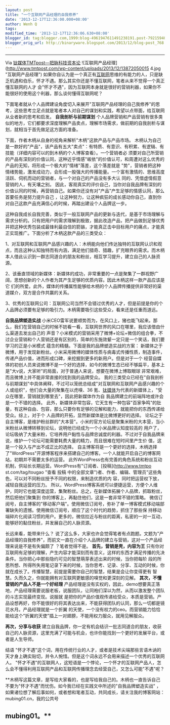 ```yaml
---
layout: post
title: "一个互联网产品经理的自我修养"
date: '2013-12-17T12:36:00.000+08:00'
author: Wenh Q
tags:
modified_time: '2013-12-17T12:36:06.630+08:00'
blogger_id: tag:blogger.com,1999:blog-4961947611491238191.post-7921594013825055082
blogger_orig_url: http://binaryware.blogspot.com/2013/12/blog-post_768.html
---
```

  ------------------------------------------------------------------------
  Via [钛媒体TMTpost—把脉科技资本论](http://www.tmtpost.com/)
  ![互联网产品经理](http://www.tmtpost.com/wp-content/uploads/2013/12/13872050015
  4.jpg "互联网产品经理")
  如果你自认为是一个真正有[互联网](http://www.tmtpost.com/tag/%E4%BA%92%E8%81%94%E7%BD%91
   "查看 互联网 中的全部文章")思维的有能力的人，只是缺乏机遇和伯乐，怀才不遇。那么其实你还是不懂互联网，笔者从来不觉得一个真正懂互联网的人才
  会"怀才不遇"，因为互联网本身就是很好的营销利器，如果你不能很好的使用这个利器，那么谈何懂得互联网呢？

  下面笔者就从个人品牌建设角度切入来展开"互联网产品经理的自己我修养"的思考，这些思考立足点就是笔者本人对自己的谋划和实践，希望以点带面，给互联网
  从业者新的思考和启发。
  **自我剖析与前期谋划**
  个人品牌营销和产品营销有很多类似的地方，它们都要求深度理解产品卖点，理解市场需求，做前期的自我剖析与谋划，就相当于首先做足这方面的准备。

  下面，作者木柄从自身的视角来解析"木柄"这款产品与产品市场。
  木柄认为自己是一款好的"产品"，该产品有五大"卖点"：有特质、有意识、有积累、有逻辑、有技能（详细内容可以的到木柄的个人博客查看）。一个营销者必
  须要对自己所营销的产品有深刻的价值认同，这种近乎情感"皈依"的价值认可，和周遭对这么优秀的产品的无知，将形成一个极大的"情绪"落差，这个落差就是
  "势"，营销者把这种情绪势能，激发成动力，会形成一股强大的传播能量。一个富有激情的、思维高度活跃、伺机而动的营销者，与一个对自己的产品没有多大认
  同的、凭借虚情假意营销的人，有天壤之别。
  因此，客观真实的评价自己，当你对自我品牌有深刻的价值认同的时候，再营销自己。如果你还没有对"产品"产生足够的情感认同，那么首要任务是努力提升自己
  ，让这种努力，让这种疯狂的成长感动你自己，直到你对自己这款产品充满信心的时候，再踏出建设个人品牌这一步。

  这种自我成长自我完善，类似于一般互联网产品的更新与迭代，是基于市场理解与需求分析的。只有把用户的需求理解到极致，据此改造产品，把产品做到足够优秀
  并把这种优秀包装成最锋利最自信的箭镞，才能真正击中目标用户的痛点，才能真正实现推广。下面分析了木柄这款产品的三类受众：

  1、对互联网和互联网产品感兴趣的人：木柄能向他们传达独特的互联网认识和观点，而且这种认知独特而有内涵，满足他们猎奇、猎趣，扩充眼界的需求。而木柄
  本人借此认识到一群志同道合的朋友和粉丝，相互学习提升，建立自己的人脉资源。

  2、该垂直领域的新媒体：新媒体的成功，非常重要的一点是聚集了一群视野广阔，思想创新的个人作者为其产生足够的优质内容。因此木柄这样一款产品应该是它
  们的所爱。此外，媒体的传播属性能够给木柄的个人品牌传播提供非常好的渠道媒介，双方是合作共赢的关系。

  3、优秀的互联网公司：互联网公司当然不会错过优秀的人才，但是前提是你的个人品牌必须要有足够的吸引力。木柄需要吸引这些受众，看来还是任重而道远。

  **自我品牌塑造实战**
  小米CEO雷军说要顺势而为，在风口上，猪也能飞起来。那么，我们在营销自己的时候不妨看一看，互联网世界的风口在哪里，我应该借由什么渠道去发出自己的
  声音？小米模式的营销采用了微博+论坛+微信的组合拳，不过企业营销和个人营销还是有区别的，简单的东施效颦一定只是一个笑话，我们要学习的正是小米模式
  蕴含的精髓。下面是我的品牌塑造实战的方案：
  新媒体之于微博，用于发现新粉丝。小米采用微博的媒体性质与病毒式传播性质，制造事件，传递产品价值，进而形成口碑，来挖掘到更多的新用户。但是对于一个
  经营自媒体的初创人员来说微博不是一个好的选择，如今的微博生态已经不够扁平，基本上是"大v说，大家听"的局面，对于普通人来说，想要在微博上博取眼球
  非常艰难，而且微博上并不能非常直接的找到我的品牌受众。
  我的三类受众已经在"自我剖析与前期谋划"中具体阐释，不过可以笼统总结成"对互联网和互联网产品感兴趣的个人或组织"，他们会大量的聚集在以虎嗅、36
  氪、[钛媒体](http://www.tmtpost.com/ "钛媒体")为代表的新媒体上，"受众在哪里，营销就到哪里去"，因此把新媒体作为自
  我品牌建立的前端阵地或许会是一个不错的选择。
  此外，新媒体非常包容，它天生有一种包容"百家争鸣"的肚量，有这种自由、包容，那么只要你有足够的见解和能力，就能把你的东西传递给受众。综上，对于个
  人品牌的开拓，显然新媒体是比微博更好的选择。
  论坛之于自主博客，是维护粉丝群的"大本营"。小米的官方论坛是聚集米粉的大本营，当小米粉丝从微博转移到论坛，说明他已经成为一个小米品牌认知度较高的
  用户了，论坛吸纳了大量米粉，它培养用户黏性与品牌忠诚度的利器。不过对于自我品牌来说，维护一个论坛可能需要耗费大量的精力，而且很难在短时间里产生价
  值，这是一个投入与产出不成正比的选择。
  自主博客将是一个更好的选择，木柄选择了"WordPress"开源博客程序来搭建自己的博客。一个人就能开启自己的博客网站，初期并不需要太多的运营。
  此外WordPress也有完善的角色系统和粉丝互动机制，供站长长期运营。WordPress有"订阅者、[投稿](http://www.tmtpo
  st.com/tag/tougao "查看 投稿 中的全部文章")者、作者、编辑、管理员"这些角色，可以对不同粉丝授予不同的权限，来制造优质的内
  容，同时把运营权下放，减轻自我运营的压力。
  所以，WordPress博客系统可以便捷运营，方便个人维护，同时它也能深度运营，集聚粉丝。总之，在新媒体拓展个人品牌，抓取粉丝，然后把他们聚集到
  你的博客上，再黏住他们，这是一套非常不错的策略。
  微信订阅号，自主博客的"移动客户端"。使用微信订阅号，弥补了单一博客模式移动端部署缺失的遗憾。使用微信订阅号，顺应了这个时代的趋势，抓住了那些保
  持移动端碎片化阅读习惯的用户。更多的，微信拉近与粉丝的距离，私密的一对一互动，能够好的黏住粉丝，并发展自己的人脉资源。

  长远来看，能带来什么？
  说了这么多，大家也许会觉得笔者有点跑题。文题为"产品经理的自我修养"，而前文一直在介绍个人品牌的建立与营销，这对一个产品经理来说是不是有失偏颇了
  ？笔者觉得不是。
  **首先，营销是壳，内容为王**
  只有你对互联网有足够的理解，产生内容才能深刻而有意义，这样的东西才满足传播的先决条件。当你把心中那些隐约可见的智慧萌芽表述出来的时候，当你把每阶
  段的所思所想、所得所失用笔记录下来的时候，当你思考、记录、分享、互动的时候，你就在成长了。传播智慧，前提是需要你自己的智慧，结果是会让你变得更有
  智慧。久而久之，你就能拥有对互联网更敏感的嗅觉和更深刻的见解。
  **其次，不懂营销的产品人不是一个好经理**
  产品经理是没有实权的，因此，demo想要真正落地，产品经理需要说服老板，说服团队，让同袍们深以为然，从而以激发整个团队的斗志实现最终变现。说服就
  是把你的产品价值观传递给受众，本质是营销。产品设想再好，你不能很好的将其表达出来，不能获得团队的认同，那么一切都是镜花水月。产品经理就是一个折翼
  的天使，一个没有权力的ceo。而营销能力恰恰能给这个"折翼的天使"插上一对翅膀，不能用权力服众，就用见解服众。

  **再次，分享与收获**
  建立自我品牌，你一定有机会结识一批志同道合的朋友，收获自己的人脉资源，这里充满了可能与机会，也许你能找到一个更好的发展平台，或者是人生导师。

  结语
  "怀才不遇"这个词，用在传统行业的人才，或者是技术尖端那些言语木讷的天才身上确实贴切，并令人惋惜。但是这个词永远不会用来描述一个优秀的互联网人。
  "怀才不遇"的互联网人，这短语是一个悖论，一个怀才的互联网产品人，怎么会不懂得利用互联网产品和互联网传播理念去经营自己，又怎么可能"不遇"呢？


  **木柄写这篇文章，是写给大家看的，也是写给我自己的。木柄也一直告诉自己不要为"怀才不遇"而忧伤。如今我已经在实践文中所述的"自我品牌塑造实战"
  ，如果诸位想了解后事如何，或者想和笔者互动，共同成长，请关注我的博客网站：mubing01.cn，我的公共号

  mubing01。**
  ------------------------------------------------------------------------
